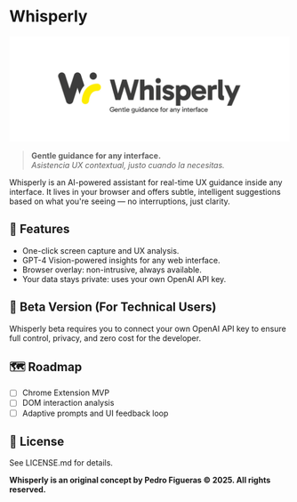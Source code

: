 # Whisperly  
![Whisperly Logo](./logo-whisperly.jpg)

> **Gentle guidance for any interface.**  
> *Asistencia UX contextual, justo cuando la necesitas.*

Whisperly is an AI-powered assistant for real-time UX guidance inside any interface. It lives in your browser and offers subtle, intelligent suggestions based on what you're seeing — no interruptions, just clarity.

## 🚀 Features
- One-click screen capture and UX analysis.
- GPT-4 Vision-powered insights for any web interface.
- Browser overlay: non-intrusive, always available.
- Your data stays private: uses your own OpenAI API key.

## 🧪 Beta Version (For Technical Users)
Whisperly beta requires you to connect your own OpenAI API key to ensure full control, privacy, and zero cost for the developer.

## 🗺️ Roadmap
- [ ] Chrome Extension MVP
- [ ] DOM interaction analysis
- [ ] Adaptive prompts and UI feedback loop

## 📜 License
See LICENSE.md for details.

**Whisperly is an original concept by Pedro Figueras © 2025. All rights reserved.**